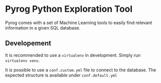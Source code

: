 # Pyrog Python Exploration Tool

Pyrog comes with a set of Machine Learning tools to easily find relevant information in a given SQL database.

## Developement

It is recommended to use a `virtualenv` in development. Simply run `virtualenv venv`.

It is possible to use a `conf.custom.yml` file to connect to the database. The expected structure is available under `conf.default.yml`
